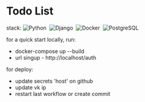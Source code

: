 # Todo List

stack: ![Python](https://img.shields.io/badge/-Python-05122A?style=flat&logo=python)&nbsp;
![Django](https://img.shields.io/badge/-Django-05122A?style=flat&logo=django&logoColor=092E20)&nbsp;
![Docker](https://img.shields.io/badge/-Docker-05122A?style=flat&logo=Docker)&nbsp;
![PostgreSQL](https://img.shields.io/badge/-PostgreSQL-05122A?style=flat&logo=PostgreSQL)&nbsp;

for a quick start locally, run: 
 - docker-compose up --build
 - url singup - http://localhost/auth

for deploy:
 - update secrets 'host' on github
 - update vk ip
 - restart last workflow or create commit
